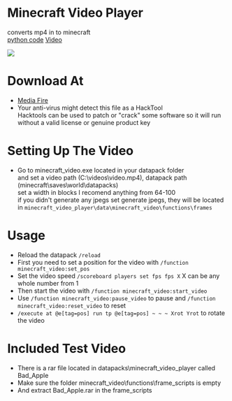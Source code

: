 # Minecraft Video Player
converts mp4 in to minecraft \
[ python code](https://github.com/3BixxPy/minecraft_video/tree/code)
[Video](https://www.youtube.com/watch?v=KN-YvopMdOs)

![](https://i.imgur.com/AZUGe8f.png)

# Download At
- [Media Fire](https://www.mediafire.com/file/zba25vzi811fbun/minecraft_video_player_1.0.0.rar/file)
- Your anti-virus might detect this file as a HackTool \
 Hacktools can be used to patch or "crack" some software so it will run without a valid license or genuine product key

# Setting Up The Video
- Go to minecraft_video.exe located in your datapack folder \
and set a video path (C:\videos\video.mp4), datapack path (minecraft\saves\world\datapacks) \
set a width in blocks I recomend anything from 64-100 \
if you didn't generate any jpegs set generate jpegs, they will be located in ```minecraft_video_player\data\minecraft_video\functions\frames```

# Usage
- Reload the datapack ```/reload```
- First you need to set a position for the video with ```/function minecraft_video:set_pos```
- Set the video speed ```/scoreboard players set fps fps X``` X can be any whole number from 1
- Then start the video with ```/function minecraft_video:start_video```
- Use ```/function minecraft_video:pause_video``` to pause and ```/function minecraft_video:reset_video``` to reset
- ```/execute at @e[tag=pos] run tp @e[tag=pos] ~ ~ ~ Xrot Yrot``` to rotate the video

# Included Test Video
- There is a rar file located in datapacks\minecraft_video_player called Bad_Apple
- Make sure the folder minecraft_video\functions\frame_scripts is empty
- And extract Bad_Apple.rar in the frame_scripts
